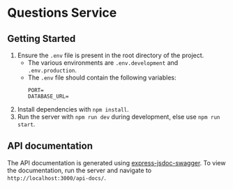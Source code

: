 # Questions Service

## Getting Started
1. Ensure the `.env` file is present in the root directory of the project.
    - The various environments are `.env.development` and `.env.production`.
    - The `.env` file should contain the following variables:
        ```
        PORT=
        DATABASE_URL=
        ```
1. Install dependencies with `npm install`.
1. Run the server with `npm run dev` during development, else use `npm run start`.

## API documentation
The API documentation is generated using [express-jsdoc-swagger](https://www.npmjs.com/package/express-jsdoc-swagger). To view the documentation, run the server and navigate to `http://localhost:3000/api-docs/`.